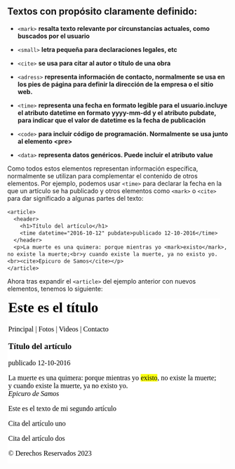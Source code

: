 ## Textos con propósito claramente definido:


- `<mark>` **resalta texto relevante por circunstancias actuales, como buscados por el usuario**

- `<small>` **letra pequeña para declaraciones legales, etc**

- `<cite>` **se usa para citar al autor  o título de una obra**

- `<adress>` **representa información de contacto, normalmente se usa en los pies de página para definir la dirección de la empresa o el sitio web.**

- `<time>` **representa una fecha en formato legible para el usuario.incluye el atributo datetime en formato yyyy-mm-dd y el atributo pubdate, para indicar que el valor de datetime es la fecha de publicación**

- `<code>` **para incluir código de programación. Normalmente se usa junto al elemento \<pre>**

- `<data>` **representa datos genéricos. Puede incluir el atributo value**


Como todos estos elementos representan información específica, normalmente se utilizan para complementar el contenido de otros elementos. Por ejemplo, podemos usar `<time>` para declarar la fecha en la que un artículo se ha publicado y otros elementos como `<mark>` o `<cite>` para dar significado a algunas partes del texto:

```
<article>
  <header>
    <h1>Título del artículo</h1>
    <time datetime="2016-10-12" pubdate>publicado 12-10-2016</time>
  </header>
  <p>La muerte es una quimera: porque mientras yo <mark>existo</mark>, no existe la muerte;<br>y cuando existe la muerte, ya no existo yo.<br><cite>Epicuro de Samos</cite></p>
</article>
```

Ahora tras expandir el `<article>` del ejemplo anterior con nuevos elementos, tenemos lo siguiente:

![](Media/texto3.png)
